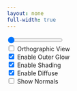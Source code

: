 ```yaml
---
layout: none
full-width: true
---
```


<html lang="en">
  <head>
    <link rel="stylesheet" href="apollo.css">
    <meta charset="utf-8">
    <title>My first three.js app</title>
    <style>
      body { margin: 0; }
    </style>
  </head>
  <body>
	<script type="importmap">
	{
	"imports": {
		"three": "https://cdn.jsdelivr.net/npm/three@v0.176.0/build/three.module.js",
		"three/addons/": "https://cdn.jsdelivr.net/npm/three@v0.176.0/examples/jsm/"
		}
	}
	</script>
    <script type="module" src="apollo.js"></script>
  </body>
  <div class="slidecontainer">
    <input type="range" min="0" max="36" value="0" class="slider" id="myRange">
  </div>
  <input type="checkbox" id="toggle_ortho" name="toggle_ortho">
  <label for="toggle_ortho"> Orthographic View </label><br>
  <input type="checkbox" id="toggle_fresnel" name="toggle_fresnel" checked=true>
  <label for="toggle_fresnel"> Enable Outer Glow </label><br>
  <input type="checkbox" id="toggle_shading" name="toggle_shading" checked=true>
  <label for="toggle_shading"> Enable Shading </label><br>
  <input type="checkbox" id="toggle_diffuse" name="toggle_diffuse" checked=true>
  <label for="toggle_diffuse"> Enable Diffuse </label><br>
  <input type="checkbox" id="show_normals" name="show_normals">
  <label for="show_normals"> Show Normals </label><br>
</html>